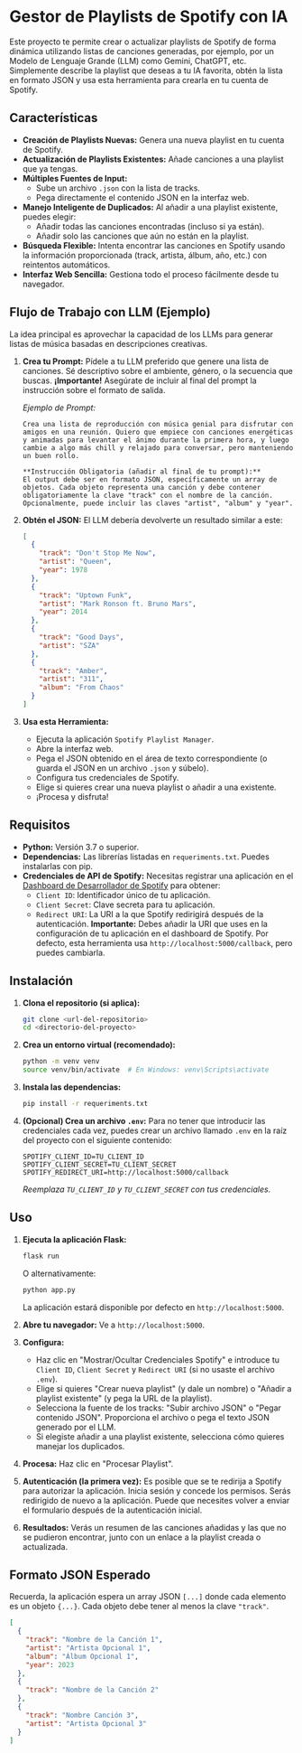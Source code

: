 # Gestor de Playlists de Spotify con IA

Este proyecto te permite crear o actualizar playlists de Spotify de forma dinámica utilizando listas de canciones generadas, por ejemplo, por un Modelo de Lenguaje Grande (LLM) como Gemini, ChatGPT, etc. Simplemente describe la playlist que deseas a tu IA favorita, obtén la lista en formato JSON y usa esta herramienta para crearla en tu cuenta de Spotify.

## Características

*   **Creación de Playlists Nuevas:** Genera una nueva playlist en tu cuenta de Spotify.
*   **Actualización de Playlists Existentes:** Añade canciones a una playlist que ya tengas.
*   **Múltiples Fuentes de Input:**
    *   Sube un archivo `.json` con la lista de tracks.
    *   Pega directamente el contenido JSON en la interfaz web.
*   **Manejo Inteligente de Duplicados:** Al añadir a una playlist existente, puedes elegir:
    *   Añadir todas las canciones encontradas (incluso si ya están).
    *   Añadir solo las canciones que aún no están en la playlist.
*   **Búsqueda Flexible:** Intenta encontrar las canciones en Spotify usando la información proporcionada (track, artista, álbum, año, etc.) con reintentos automáticos.
*   **Interfaz Web Sencilla:** Gestiona todo el proceso fácilmente desde tu navegador.

## Flujo de Trabajo con LLM (Ejemplo)

La idea principal es aprovechar la capacidad de los LLMs para generar listas de música basadas en descripciones creativas.

1.  **Crea tu Prompt:** Pídele a tu LLM preferido que genere una lista de canciones. Sé descriptivo sobre el ambiente, género, o la secuencia que buscas. **¡Importante!** Asegúrate de incluir al final del prompt la instrucción sobre el formato de salida.

    *Ejemplo de Prompt:*

    ```text
    Crea una lista de reproducción con música genial para disfrutar con amigos en una reunión. Quiero que empiece con canciones energéticas y animadas para levantar el ánimo durante la primera hora, y luego cambie a algo más chill y relajado para conversar, pero manteniendo un buen rollo.

    **Instrucción Obligatoria (añadir al final de tu prompt):**
    El output debe ser en formato JSON, específicamente un array de objetos. Cada objeto representa una canción y debe contener obligatoriamente la clave "track" con el nombre de la canción. Opcionalmente, puede incluir las claves "artist", "album" y "year".
    ```

2.  **Obtén el JSON:** El LLM debería devolverte un resultado similar a este:

    ```json
    [
      {
        "track": "Don't Stop Me Now",
        "artist": "Queen",
        "year": 1978
      },
      {
        "track": "Uptown Funk",
        "artist": "Mark Ronson ft. Bruno Mars",
        "year": 2014
      },
      {
        "track": "Good Days",
        "artist": "SZA"
      },
      {
        "track": "Amber",
        "artist": "311",
        "album": "From Chaos"
      }
    ]
    ```

3.  **Usa esta Herramienta:**
    *   Ejecuta la aplicación `Spotify Playlist Manager`.
    *   Abre la interfaz web.
    *   Pega el JSON obtenido en el área de texto correspondiente (o guarda el JSON en un archivo `.json` y súbelo).
    *   Configura tus credenciales de Spotify.
    *   Elige si quieres crear una nueva playlist o añadir a una existente.
    *   ¡Procesa y disfruta!

## Requisitos

*   **Python:** Versión 3.7 o superior.
*   **Dependencias:** Las librerías listadas en `requeriments.txt`. Puedes instalarlas con pip.
*   **Credenciales de API de Spotify:** Necesitas registrar una aplicación en el [Dashboard de Desarrollador de Spotify](https://developer.spotify.com/dashboard/) para obtener:
    *   `Client ID`: Identificador único de tu aplicación.
    *   `Client Secret`: Clave secreta para tu aplicación.
    *   `Redirect URI`: La URI a la que Spotify redirigirá después de la autenticación. **Importante:** Debes añadir la URI que uses en la configuración de tu aplicación en el dashboard de Spotify. Por defecto, esta herramienta usa `http://localhost:5000/callback`, pero puedes cambiarla.

## Instalación

1.  **Clona el repositorio (si aplica):**
    ```bash
    git clone <url-del-repositorio>
    cd <directorio-del-proyecto>
    ```
2.  **Crea un entorno virtual (recomendado):**
    ```bash
    python -m venv venv
    source venv/bin/activate  # En Windows: venv\Scripts\activate
    ```
3.  **Instala las dependencias:**
    ```bash
    pip install -r requeriments.txt
    ```
4.  **(Opcional) Crea un archivo `.env`:** Para no tener que introducir las credenciales cada vez, puedes crear un archivo llamado `.env` en la raíz del proyecto con el siguiente contenido:
    ```env
    SPOTIFY_CLIENT_ID=TU_CLIENT_ID
    SPOTIFY_CLIENT_SECRET=TU_CLIENT_SECRET
    SPOTIFY_REDIRECT_URI=http://localhost:5000/callback
    ```
    *Reemplaza `TU_CLIENT_ID` y `TU_CLIENT_SECRET` con tus credenciales.*

## Uso

1.  **Ejecuta la aplicación Flask:**
    ```bash
    flask run
    ```
    O alternativamente:
    ```bash
    python app.py
    ```
    La aplicación estará disponible por defecto en `http://localhost:5000`.

2.  **Abre tu navegador:** Ve a `http://localhost:5000`.

3.  **Configura:**
    *   Haz clic en "Mostrar/Ocultar Credenciales Spotify" e introduce tu `Client ID`, `Client Secret` y `Redirect URI` (si no usaste el archivo `.env`).
    *   Elige si quieres "Crear nueva playlist" (y dale un nombre) o "Añadir a playlist existente" (y pega la URL de la playlist).
    *   Selecciona la fuente de los tracks: "Subir archivo JSON" o "Pegar contenido JSON". Proporciona el archivo o pega el texto JSON generado por el LLM.
    *   Si elegiste añadir a una playlist existente, selecciona cómo quieres manejar los duplicados.

4.  **Procesa:** Haz clic en "Procesar Playlist".

5.  **Autenticación (la primera vez):** Es posible que se te redirija a Spotify para autorizar la aplicación. Inicia sesión y concede los permisos. Serás redirigido de nuevo a la aplicación. Puede que necesites volver a enviar el formulario después de la autenticación inicial.

6.  **Resultados:** Verás un resumen de las canciones añadidas y las que no se pudieron encontrar, junto con un enlace a la playlist creada o actualizada.

## Formato JSON Esperado

Recuerda, la aplicación espera un array JSON `[...]` donde cada elemento es un objeto `{...}`. Cada objeto debe tener al menos la clave `"track"`.

```json
[
  {
    "track": "Nombre de la Canción 1",
    "artist": "Artista Opcional 1",
    "album": "Álbum Opcional 1",
    "year": 2023
  },
  {
    "track": "Nombre de la Canción 2"
  },
  {
    "track": "Nombre Canción 3",
    "artist": "Artista Opcional 3"
  }
]
``` 